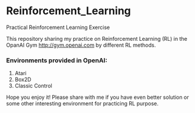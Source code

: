 # Reinforcement_Learning
Practical Reinforcement Learning Exercise 

This repository sharing my practice on Reinforcement Learning (RL) in the OpanAI Gym  http://gym.openai.com by different RL methods.

### Environments provided in OpenAI:
1. Atari
2. Box2D
3. Classic Control

Hope you enjoy it! Please share with me if you have even better solution or some other interesting environment for practicing RL purpose.

